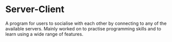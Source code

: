 # Server-Client
A program for users to socialise with each other by connecting to any of the available servers. 
Mainly worked on to practise programming skills and to learn using a wide range of features.
